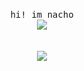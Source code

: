 <p align="center">
  <br>
  <samp>hi! im nacho</samp>
  <br>
  <img src="https://komarev.com/ghpvc/?username=nacho64">
  <br>
  <br>
  <br>
  <img src="https://spotify-github-profile.vercel.app/api/view.svg?uid=gmfigliuolo&redirect=true][https://spotify-github-profile.vercel.app/api/view.svg?uid=gmfigliuolo&cover_image=true&theme=default&show_offline=false&background_color=000000&interchange=false&bar_color=e11451&bar_color_cover=true)">
  <!--<img src="https://github.com/tsuchipls/nacho64/blob/main/333493211041201.png" alt="" srcset=""> -->
</p>
